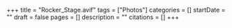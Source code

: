 +++
title = "Rocker_Stage.avif"
tags = ["Photos"]
categories = []
startDate = ""
draft = false
pages = []
description = ""
citations = []
+++
